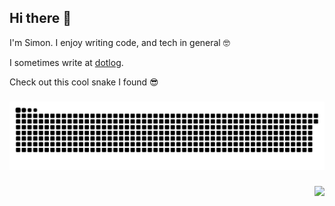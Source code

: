 ## Hi there 👋

I'm Simon. I enjoy writing code, and tech in general 🤓

I sometimes write at [dotlog](https://simeg.github.io/).

Check out this cool snake I found 😎

###

<img src="snake.svg" alt="Snake animation" />

###

<div align="right">
  <img src="https://visitor-badge.laobi.icu/badge?page_id=simeg.simeg&"  />
</div>

###
